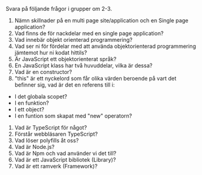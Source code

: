 Svara på följande frågor i grupper om 2-3.
1. Nämn skillnader på en multi page site/application och en Single page application?
1. Vad finns de för nackdelar med en single page application?
1. Vad innebär objekt orienterad programmering?
1. Vad ser ni för fördelar med att använda objektorienterad programmering jämtemot hur ni kodat hittils?
1. Är JavaScript ett objektorienterat språk?
1. En JavaScript klass har två huvuddelar, vilka är dessa?
1. Vad är en constructor?
1. "this" är ett nyckelord som får olika värden beroende på vart det befinner sig, vad är det en referens till i:
  * I det globala scopet?
  * I en funktion?
  * I ett object?
  * I en funtion som skapat med "new" operatorn?
1. Vad är TypeScript för något?
11. Förstår webbläsaren TypeScript?
11. Vad löser polyfills åt oss?
11. Vad är Node.js?
11. Vad är Npm och vad använder vi det till?
11. Vad är ett JavaScript bibliotek (Library)?
11. Vad är ett ramverk (Framework)?

